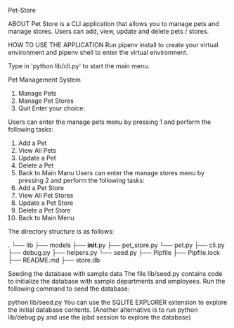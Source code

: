 Pet-Store

ABOUT Pet Store is a CLI application that allows you to manage pets and manage stores. Users can add, view, update and delete pets / stores.

HOW TO USE THE APPLICATION 
Run pipenv install to create your virtual environment and pipenv shell to enter the virtual environment.

Type in 'python lib/cli.py' to start the main menu.

Pet Management System
1. Manage Pets
2. Manage Pet Stores
3. Quit
Enter your choice:

Users can enter the manage pets menu by pressing 1 and perform the following tasks:
1. Add a Pet
2. View All Pets
3. Update a Pet
4. Delete a Pet
5. Back to Main Manu
Users can enter the manage stores menu by pressing 2 and perform the following tasks:
1. Add a Pet Store
2. View All Pet Stores
3. Update a Pet Store
4. Delete a Pet Store
5. Back to Main Menu

The directory structure is as follows:

.
└── lib
    ├── models
        ├── __init__.py
        ├── pet_store.py
        └── pet.py
    ├── cli.py
    ├── debug.py
    ├── helpers.py
    └── seed.py
├── Pipfile
├── Pipfile.lock
├── README.md
├── store.db

Seeding the database with sample data
The file lib/seed.py contains code to initialize the database with sample departments and employees. Run the following command to seed the database:

python lib/seed.py
You can use the SQLITE EXPLORER extension to explore the initial database contents. (Another alternative is to run python lib/debug.py and use the ipbd session to explore the database)
